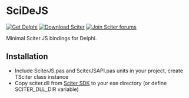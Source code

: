# SciDeJS

[![Get Delphi](https://img.shields.io/badge/Delphi-2009+%2032/64bit-ad1718?style=flat-square)](https://www.embarcadero.com/products/delphi)
[![Download Sciter](https://img.shields.io/badge/Sciter-%205.x-0077b6?style=flat-square)](https://sciter.com/download/)
[![Join Sciter forums](https://img.shields.io/badge/Forum-sciter.com-B5712D.svg?style=flat-square)](https://sciter.com/forums)

Minimal Sciter.JS bindings for Delphi.

## Installation
* Include SciterJS.pas and SciterJSAPI.pas units in your project, create TSciter class instance
* Copy sciter.dll from [Sciter SDK](http://sciter.com/download/) to your exe directory (or define SCITER_DLL_DIR variable)

